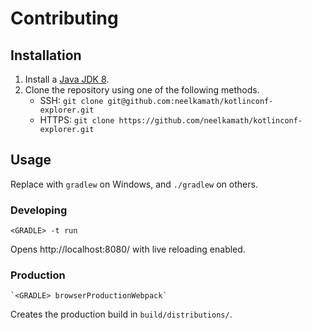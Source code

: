 # Contributing

## Installation

1. Install a [Java JDK 8](https://www.oracle.com/java/technologies/javase/javase-jdk8-downloads.html).
1. Clone the repository using one of the following methods.
    - SSH: `git clone git@github.com:neelkamath/kotlinconf-explorer.git`
    - HTTPS: `git clone https://github.com/neelkamath/kotlinconf-explorer.git`
    
## Usage

Replace <GRADLE> with `gradlew` on Windows, and `./gradlew` on others.

### Developing

```
<GRADLE> -t run
```
Opens http://localhost:8080/ with live reloading enabled.

### Production

```
`<GRADLE> browserProductionWebpack`
```
Creates the production build in `build/distributions/`.